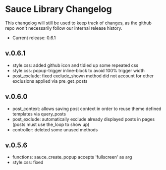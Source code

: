 # Sauce Library Changelog
This changelog will still be used to keep track of changes, as the github repo won't necessarily follow our internal release history.
* Current release: 0.6.1

## v.0.6.1
* style.css:      added github icon and tidied up some repeated css
* style.css:      popup-trigger inline-block to avoid 100% trigger width
* post_exclude:   fixed exclude_shown method did not account for other exclusions applied via pre_get_posts

## v.0.6.0
* post_context:   allows saving post context in order to reuse theme defined templates via query_posts
* post_exclude:   automatically exclude already displayed posts in pages (posts must use the_loop to show up)
* controller:     deleted some unused methods

## v.0.5.6
* functions:      sauce_create_popup accepts 'fullscreen' as arg
* style.css:      fixed <style> displayed as text under wp previews for unknown reasons
* style.css:      added .relative class that applies position: relative to element

## v.0.5.5
* sauce.js:       ready_popup now allows clicks on links, same should happen for popup_system
* sauce-lib.php:  added sauce() function to call sauce_lib::instance() for future uses
* functions.php:  added include
* functions.php:  added sauce_create_popup function to create popups
* popup_system:   fixed sauce.js for better web vitals web using sauce_create_popup (& ready_popup)
* sepwidgets.pho: deleted file


## v.0.5.0
* style.css:  removes ReCaptcha badge
* style.css:  better styling for wpcf7 related messages
* style.css:  inline-menu forces !important for inline-block
* sauce.js:   parent_click rewritten to handle _blank target via mixed js/css fix
* sauce.js:   added enable_localscroll which will enable localScroll effect for links within '.localscroll' parent element

## v.0.4.9
* sauce.js:   longer_box refresh method didn't remove .longer-click
* sauce.js:   select2 search box can now be hidden by adding .hide-search class to the select item
* sauce.js:   popup_close had two events attached leading to unexpected behaviour
* style.css:  round-img rules did not work for typo
* style.css:  the basic grid system now columnize at 811px in order to target 100% with on iPads
* controller: added Shield/WC compat for woocommerce registration form too
* style.css:  added twitter icon as social-item icon

## v.0.4.8
* modernizr:  removed file (already not loaded)
* sauce:      popups can now be closed by the following elements: .popup-close, .popup-background, .popup-accept, .button-close, a
* controller: adds class when SOPB rows collapse right on top
* style.css:  the basic grid system now has 15px default padding per cell, row class removes the lateral padding with negative margins
* style.css:  offset-site-header changed to offset-header-nav-wrap and moved into theme
* style.css:  added autoleft / autoright helper classes
* style.css:  added round-img class to round image within containers
* style.css:  extended .inline-panels class system with .right and .bottom classes
* controller: fixed issues with some SOPB filters

## v.0.4.6
* sauce.js:   is_on_screen now returns the distance in int between the element and the top viewport
* style.css:  fullheight overflow-y hidden
* controller: fixed wc_um_shield_compat_lostpass returning headers
* style.css:  some icons moved to GeneratePress Font

## v.0.4.5
* sauce.js:   longer_box now allows for clickable reference in its content
* controller: added compatibility between Ultimate Members / WooCommerce & Shield plugin
* style.css:  button-menu and inline-menu now works with non-.menu uls
* style.css:  auto-icons now require .auto-icons class on container to display

## v.0.4.4
* style.css: removed wp pagenavi css

## v.0.4.3 beta2
* style.css:  button-menu now working even without .inline-menu class
* style.css:  improvements for .object-fit class
* sauce.js:   fullheight did not work if offset_el not set
* sauce.js:   longer_box refactoring. It can be now initialized as $('.elem').longer_box() and updated via $('.elem').longer_box('reset')
* sauce.js:   checking for select existence in popup and ready before to apply select2

## v.0.4.2
* sauce_lib:  moved jquery to 3.6.0 and migrate to 3.3.2
* sauce_lib:  added so_search_fix function to filter link language in SOPB link search within widgets
* sauce_lib:  added sow_image_auto_lightbox function. SOW Image widget are now auto-lightboxed when # is set as URL
* sauce_lib:  added wpml_wc_fix_rewritebase that fixes permalink structure on woocommerce/wpml update when a specific config is setup
* sauce.js:   small fixes for jquery 3.x compat
* vendors:    removed jquery-lightbox as internal dependancy as the plugin development seems to have restarted and it's now compatible wth jQuery 3.x

## v.0.4.0
* style.css:  enabled smaller padding for popup on small screens
            better object-fit styling for SOPB rows.
            added inline-panels class to make a SOPB single-col row's panels inlined
            popup_system: now non-scrolling popups are vertically centered
            popup_system: now it's compatible with Brizy Editor
* sauce.js:   readypopup did not preventDefault();
* controller: updated simplebar to beta10

## v.0.3.9
* controller.sauce.class.php: 1) added image_size_names_choose to register in
                            wordpress dropdown selectors the image sizes defined in set_image_sizes or added via sl_image_sizes filter
                            2) fixed loading order for add_image_sizes and set_image_sizes
* style.css: added support for Vimeo and Instagram on social-item class
* style.css: small css improvements, removed old basil-form-row grid system
* sauce.js:  fixed issue with select2 being destroyed in popup_system even if not created
* sauce.js:  added check in ready_popup to prevent it from appearing in Lightroom check

## v.0.3.8
* sauce.js: added do_popup_html to create popup dinamically
          bug: current implementation does not copy events.
          bug: using clone(true,true) doesn't work with critical iframes (such as paypal Buttons)
          related: check oel-berlin.de v3 implementation
* sauce.js: longer-box now accepts elem parameter with class/id
* style.css: added .object-fit helper class, fixed some auto icons rule on whatsapp, mail and phone links for post/page content
* style.css: tidied some rules
* style.css: added .social-item class for social icons on menu items. Now supports Facebook & Youtube

## v.0.3.7
* sauce.js:  ready_popup uses requestAnimationFrame instead of setTimeout
* sauce.js:  fixed loads with an additional /
* sauce.css: fixed loads with an additional /

## v.0.3.6
* sauce_lib:  moved all scripts to footer
* style.css:  fixed css rules for popups still using jScrollPane
* sauce.js:   fixed readypopup still not applying .popup-css class
* sauce.js:   fixed some undeclared variables ll 25-30

## v.0.3.5
* sauce_lib:  moved to classes/controller.sauce.class.php
* sauce_lib:  moved to singleton pattern
* update:     moved from jScrollPane to SimpleBar
* scripts:    updated jscookie, select2 to latest version
* style.css:  added .fullscreen class for popups, plus clarified .fullscreenvideo class style
* sauce.js:   added support for cookieN value via get_class_value to set cookie duration for readypopup via css class
* sauce.js:   now get_class_value returns false if no match is found
* sauce.js:   lock-body class must be applied to 'html' and not 'body' to prevent scrollbar disappearing when popup appears
* sauce.js:   added .length check on most function in order to optimize performance
* sauce_lib:  jquery & jquery migrate are loaded via CDN only when SL_JQUERY in sauce-lib.php is set to 1

## v.0.3.1
* style.css: added simple grid system
* style.css: started to normalize Grid System + wpcf7 rules (checkboxes)

## v.0.3
* jquery.lightbox.min.js: borderSize: 0
* style.css: AUTO A ICONS are now inline-block. few css cleanse.
* style.css: #imageContainer: padding 0px
* style.css: remove .stretched > .row (use hpadded helper class instead)
* style.css: vpadded e hpadded from vivibistrot.local

## v.0.2
* sauce.js: r 372 ".readypopup a" / vivibistrot.com
* sauce.js: r 352 comment out / vivibistrot.com
* style.css: add stretched class / vivibistrot.local

## v.0.1
* General GeneratePress compatibility
* sauce.js refactory from original Basil theme

